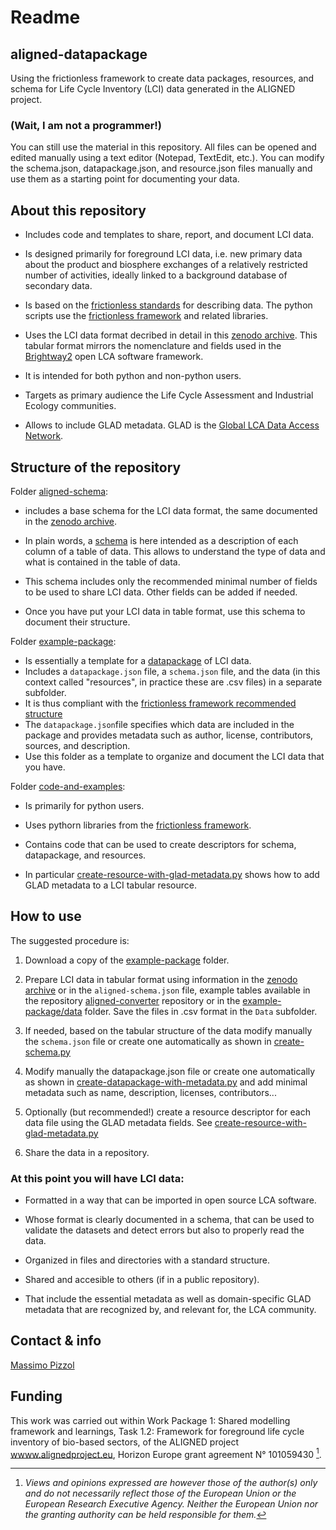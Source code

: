 # Readme

## aligned-datapackage

Using the frictionless framework to create data packages, resources, and schema for Life Cycle Inventory (LCI) data generated in the ALIGNED project.


### (Wait, I am not a programmer!)

You can still use the material in this repository. All files can be opened and edited manually using a text editor (Notepad, TextEdit, etc.). You can modify the schema.json, datapackage.json, and resource.json files manually and use them as a starting point for documenting your data.

## About this repository


- Includes code and templates to share, report, and document LCI data. 

- Is designed primarily for foreground LCI data, i.e. new primary data about the product and biosphere exchanges of a relatively restricted number of activities, ideally linked to a background database of secondary data. 

- Is based on the [frictionless standards](https://specs.frictionlessdata.io/) for describing data. The python scripts use the [frictionless framework](https://framework.frictionlessdata.io/) and related libraries.

- Uses the LCI data format decribed in detail in this [zenodo archive]((https://doi.org/10.5281/zenodo.10843472)). This tabular format mirrors the nomenclature and fields used in the [Brightway2](https://docs.brightway.dev/en/latest/) open LCA software framework.

- It is intended for both python and non-python users.

- Targets as primary audience the Life Cycle Assessment and Industrial Ecology communities. 

- Allows to include GLAD metadata. GLAD is the [Global LCA Data Access Network](https://www.globallcadataaccess.org/).


## Structure of the repository


Folder [aligned-schema](https://github.com/massimopizzol/aligned-datapackage/tree/main/aligned-schema): 

- includes a base schema for the LCI data format, the same documented in the [zenodo archive](https://doi.org/10.5281/zenodo.10843472).

-  In plain words, a [schema](https://specs.frictionlessdata.io/table-schema/#concepts) is here intended as a description of each column of a table of data. This allows to understand the type of data and what is contained in the table of data. 

-  This schema includes only the recommended minimal number of fields to be used to share LCI data. Other fields can be added if needed.

-  Once you have put your LCI data in table format, use this schema to document their structure.

Folder [example-package](https://github.com/massimopizzol/aligned-datapackage/tree/main/example-package):

- Is essentially a template for a [datapackage](https://specs.frictionlessdata.io/data-package/#language) of LCI data.
- Includes a ```datapackage.json``` file, a ```schema.json``` file, and the data (in this context called "resources", in practice these are .csv files) in a separate subfolder. 
- It is thus compliant with the [frictionless framework recommended structure](https://specs.frictionlessdata.io/data-package/#illustrative-structure)
- The ```datapackage.json```file specifies which data are included in the package and provides metadata such as author, license, contributors, sources, and description.
- Use this folder as a template to organize and document the LCI data that you have.


Folder [code-and-examples](https://github.com/massimopizzol/aligned-datapackage/tree/main/code-and-examples):

- Is primarily for python users.

- Uses pythorn libraries from the [frictionless framework](https://framework.frictionlessdata.io/). 

- Contains code that can be used to create descriptors for schema, datapackage, and resources.

- In particular [create-resource-with-glad-metadata.py](https://github.com/massimopizzol/aligned-datapackage/blob/main/code-and-examples/create-resource-with-glad-metadata.py) shows how to add GLAD metadata to a LCI tabular resource.

## How to use

The suggested procedure is:

1. Download a copy of the [example-package](https://github.com/massimopizzol/aligned-datapackage/tree/main/example-package) folder. 

2. Prepare LCI data in tabular format using information in the [zenodo archive]() or in the ```aligned-schema.json``` file, example tables available in the repository [aligned-converter](https://github.com/massimopizzol/aligned-converter) repository or in the [example-package/data](https://github.com/massimopizzol/aligned-datapackage/tree/main/example-package/data) folder. Save the files in .csv format in the ```Data``` subfolder.

4. If needed, based on the tabular structure of the data modify manually the ```schema.json``` file or create one automatically as shown in [create-schema.py](https://github.com/massimopizzol/aligned-datapackage/blob/main/code-and-examples/create-schema.py)

5. Modify manually the datapackage.json file or create one automatically as shown in [create-datapackage-with-metadata.py](https://github.com/massimopizzol/aligned-datapackage/blob/main/code-and-examples/create-datapackage-with-metadata.py) and add minimal metadata such as name, description, licenses, contributors... 

6. Optionally (but recommended!) create a resource descriptor for each data file using the GLAD metadata fields. See [create-resource-with-glad-metadata.py](https://github.com/massimopizzol/aligned-datapackage/blob/main/code-and-examples/create-resource-with-glad-metadata.py)

7. Share the data in a repository.


### At this point you will have LCI data:

- Formatted in a way that can be imported in open source LCA software. 

- Whose format is clearly documented in a schema, that can be used to validate the datasets and detect errors but also to properly read the data.

- Organized in files and directories with a standard structure.

- Shared and accesible to others (if in a public repository).

- That include the essential metadata as well as domain-specific GLAD metadata that are recognized by, and relevant for, the LCA community.


## Contact & info

[Massimo Pizzol](mailto:massimo@plan.aau.dk)

## Funding

This work was carried out within Work Package 1: Shared modelling framework and learnings, Task 1.2: Framework for foreground life cycle inventory of bio-based sectors, of the ALIGNED project [wwww.alignedproject.eu](wwww.alignedproject.eu), Horizon Europe grant agreement N° 101059430 [^1].

[^1]: _Views and opinions expressed are however those of the author(s) only and do not necessarily reflect those of the European Union or the European Research Executive Agency. Neither the European Union nor the granting authority can be held responsible for them._
